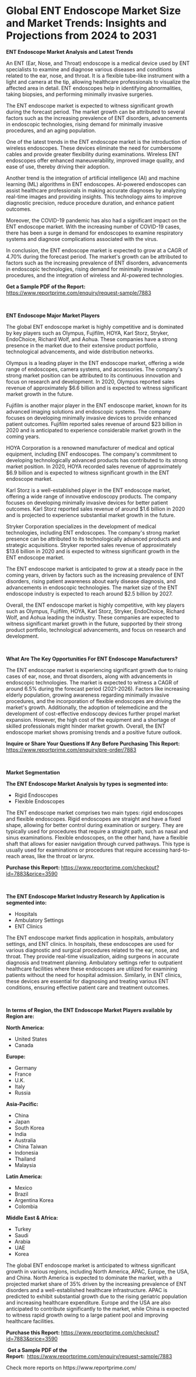 <p><h1>Global ENT Endoscope Market Size and Market Trends: Insights and Projections from 2024 to 2031</h1></p><p><strong>ENT Endoscope Market Analysis and Latest Trends</strong></p>
<p><p>An ENT (Ear, Nose, and Throat) endoscope is a medical device used by ENT specialists to examine and diagnose various diseases and conditions related to the ear, nose, and throat. It is a flexible tube-like instrument with a light and camera at the tip, allowing healthcare professionals to visualize the affected area in detail. ENT endoscopes help in identifying abnormalities, taking biopsies, and performing minimally invasive surgeries.</p><p>The ENT endoscope market is expected to witness significant growth during the forecast period. The market growth can be attributed to several factors such as the increasing prevalence of ENT disorders, advancements in endoscopic technologies, rising demand for minimally invasive procedures, and an aging population.</p><p>One of the latest trends in the ENT endoscope market is the introduction of wireless endoscopes. These devices eliminate the need for cumbersome cables and provide greater flexibility during examinations. Wireless ENT endoscopes offer enhanced maneuverability, improved image quality, and ease of use, thereby driving their adoption.</p><p>Another trend is the integration of artificial intelligence (AI) and machine learning (ML) algorithms in ENT endoscopes. AI-powered endoscopes can assist healthcare professionals in making accurate diagnoses by analyzing real-time images and providing insights. This technology aims to improve diagnostic precision, reduce procedure duration, and enhance patient outcomes.</p><p>Moreover, the COVID-19 pandemic has also had a significant impact on the ENT endoscope market. With the increasing number of COVID-19 cases, there has been a surge in demand for endoscopes to examine respiratory systems and diagnose complications associated with the virus.</p><p>In conclusion, the ENT endoscope market is expected to grow at a CAGR of 4.70% during the forecast period. The market's growth can be attributed to factors such as the increasing prevalence of ENT disorders, advancements in endoscopic technologies, rising demand for minimally invasive procedures, and the integration of wireless and AI-powered technologies.</p></p>
<p><strong>Get a Sample PDF of the Report:&nbsp;</strong> <a href="https://www.reportprime.com/enquiry/request-sample/7883">https://www.reportprime.com/enquiry/request-sample/7883</a></p>
<p>&nbsp;</p>
<p><strong>ENT Endoscope Major Market Players</strong></p>
<p><p>The global ENT endoscope market is highly competitive and is dominated by key players such as Olympus, Fujifilm, HOYA, Karl Storz, Stryker, EndoChoice, Richard Wolf, and Aohua. These companies have a strong presence in the market due to their extensive product portfolio, technological advancements, and wide distribution networks.</p><p>Olympus is a leading player in the ENT endoscope market, offering a wide range of endoscopes, camera systems, and accessories. The company's strong market position can be attributed to its continuous innovation and focus on research and development. In 2020, Olympus reported sales revenue of approximately $6.6 billion and is expected to witness significant market growth in the future.</p><p>Fujifilm is another major player in the ENT endoscope market, known for its advanced imaging solutions and endoscopic systems. The company focuses on developing minimally invasive devices to provide enhanced patient outcomes. Fujifilm reported sales revenue of around $23 billion in 2020 and is anticipated to experience considerable market growth in the coming years.</p><p>HOYA Corporation is a renowned manufacturer of medical and optical equipment, including ENT endoscopes. The company's commitment to developing technologically advanced products has contributed to its strong market position. In 2020, HOYA recorded sales revenue of approximately $6.9 billion and is expected to witness significant growth in the ENT endoscope market.</p><p>Karl Storz is a well-established player in the ENT endoscope market, offering a wide range of innovative endoscopy products. The company focuses on developing minimally invasive devices for better patient outcomes. Karl Storz reported sales revenue of around $1.6 billion in 2020 and is projected to experience substantial market growth in the future.</p><p>Stryker Corporation specializes in the development of medical technologies, including ENT endoscopes. The company's strong market presence can be attributed to its technologically advanced products and strategic acquisitions. Stryker reported sales revenue of approximately $13.6 billion in 2020 and is expected to witness significant growth in the ENT endoscope market.</p><p>The ENT endoscope market is anticipated to grow at a steady pace in the coming years, driven by factors such as the increasing prevalence of ENT disorders, rising patient awareness about early disease diagnosis, and advancements in endoscopic technologies. The market size of the ENT endoscope industry is expected to reach around $2.5 billion by 2027.</p><p>Overall, the ENT endoscope market is highly competitive, with key players such as Olympus, Fujifilm, HOYA, Karl Storz, Stryker, EndoChoice, Richard Wolf, and Aohua leading the industry. These companies are expected to witness significant market growth in the future, supported by their strong product portfolio, technological advancements, and focus on research and development.</p></p>
<p>&nbsp;</p>
<p><strong>What Are The Key Opportunities For ENT Endoscope Manufacturers?</strong></p>
<p><p>The ENT endoscope market is experiencing significant growth due to rising cases of ear, nose, and throat disorders, along with advancements in endoscopic technologies. The market is expected to witness a CAGR of around 6.5% during the forecast period (2021-2026). Factors like increasing elderly population, growing awareness regarding minimally invasive procedures, and the incorporation of flexible endoscopes are driving the market's growth. Additionally, the adoption of telemedicine and the development of cost-effective endoscopy devices further propel market expansion. However, the high cost of the equipment and a shortage of skilled professionals might hinder market growth. Overall, the ENT endoscope market shows promising trends and a positive future outlook.</p></p>
<p><strong>Inquire or Share Your Questions If Any Before Purchasing This Report:</strong> <a href="https://www.reportprime.com/enquiry/pre-order/7883">https://www.reportprime.com/enquiry/pre-order/7883</a></p>
<p>&nbsp;</p>
<p><strong>Market Segmentation</strong></p>
<p><strong>The ENT Endoscope Market Analysis by types is segmented into:</strong></p>
<p><ul><li>Rigid Endoscopes</li><li>Flexible Endoscopes</li></ul></p>
<p><p>The ENT endoscope market comprises two main types: rigid endoscopes and flexible endoscopes. Rigid endoscopes are straight and have a fixed shape, allowing for better control during examination or surgery. They are typically used for procedures that require a straight path, such as nasal and sinus examinations. Flexible endoscopes, on the other hand, have a flexible shaft that allows for easier navigation through curved pathways. This type is usually used for examinations or procedures that require accessing hard-to-reach areas, like the throat or larynx.</p></p>
<p><strong>Purchase this Report:&nbsp;</strong><a href="https://www.reportprime.com/checkout?id=7883&price=3590">https://www.reportprime.com/checkout?id=7883&price=3590</a></p>
<p>&nbsp;</p>
<p><strong>The ENT Endoscope Market Industry Research by Application is segmented into:</strong></p>
<p><ul><li>Hospitals</li><li>Ambulatory Settings</li><li>ENT Clinics</li></ul></p>
<p><p>The ENT endoscope market finds application in hospitals, ambulatory settings, and ENT clinics. In hospitals, these endoscopes are used for various diagnostic and surgical procedures related to the ear, nose, and throat. They provide real-time visualization, aiding surgeons in accurate diagnosis and treatment planning. Ambulatory settings refer to outpatient healthcare facilities where these endoscopes are utilized for examining patients without the need for hospital admission. Similarly, in ENT clinics, these devices are essential for diagnosing and treating various ENT conditions, ensuring effective patient care and treatment outcomes.</p></p>
<p>&nbsp;</p>
<p><strong>In terms of Region, the ENT Endoscope Market Players available by Region are:</strong></p>
<p>
    <p> <strong> North America: </strong>
        <ul>
            <li>United States</li>
            <li>Canada</li>
        </ul>
        </p> 
    <p> <strong> Europe: </strong>
        <ul>
            <li>Germany</li>
            <li>France</li>
            <li>U.K.</li>
            <li>Italy</li>
            <li>Russia</li>
        </ul>
        </p> 
    <p> <strong> Asia-Pacific: </strong>
        <ul>
            <li>China</li>
            <li>Japan</li>
            <li>South Korea</li>
            <li>India</li>
            <li>Australia</li>
            <li>China Taiwan</li>
            <li>Indonesia</li>
            <li>Thailand</li>
            <li>Malaysia</li>
        </ul>
        </p> 
    <p> <strong> Latin America: </strong>
        <ul>
            <li>Mexico</li>
            <li>Brazil</li>
            <li>Argentina Korea</li>
            <li>Colombia</li>
        </ul>
        </p> 
    <p> <strong> Middle East & Africa: </strong>
        <ul>
            <li>Turkey</li>
            <li>Saudi</li>
            <li>Arabia</li>
            <li>UAE</li>
            <li>Korea</li>
        </ul>
    </p>
    </p>
<p><p>The global ENT endoscope market is anticipated to witness significant growth in various regions, including North America, APAC, Europe, the USA, and China. North America is expected to dominate the market, with a projected market share of 35% driven by the increasing prevalence of ENT disorders and a well-established healthcare infrastructure. APAC is predicted to exhibit substantial growth due to the rising geriatric population and increasing healthcare expenditure. Europe and the USA are also anticipated to contribute significantly to the market, while China is expected to witness rapid growth owing to a large patient pool and improving healthcare facilities.</p></p>
<p><strong>Purchase this Report: </strong><a href="https://www.reportprime.com/checkout?id=7883&price=3590">https://www.reportprime.com/checkout?id=7883&price=3590</a></p>
<p>&nbsp;<strong>Get a Sample PDF of the Report:&nbsp;&nbsp;</strong><a href="https://www.reportprime.com/enquiry/request-sample/7883">https://www.reportprime.com/enquiry/request-sample/7883</a></p>
<p><strong></strong></p>
<p>Check more reports on https://www.reportprime.com/</p>